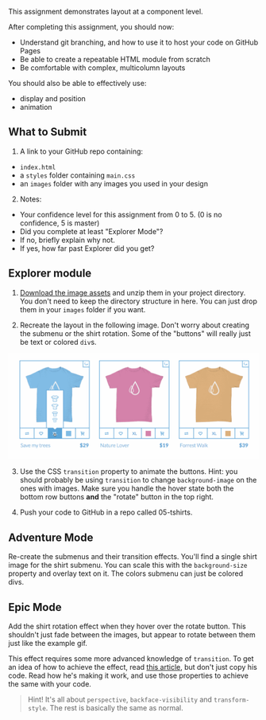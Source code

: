 This assignment demonstrates layout at a component level.

After completing this assignment, you should now:
* Understand git branching, and how to use it to host your code on GitHub Pages
* Be able to create a repeatable HTML module from scratch
* Be comfortable with complex, multicolumn layouts

You should also be able to effectively use:
* display and position
* animation

## What to Submit
1. A link to your GitHub repo containing:
  * `index.html`
  * a `styles` folder containing `main.css`
  * an `images` folder with any images you used in your design
2. Notes:
  * Your confidence level for this assignment from 0 to 5. (0 is no confidence, 5 is master)
  * Did you complete at least "Explorer Mode"?
  * If no, briefly explain why not.
  * If yes, how far past Explorer did you get?  

## Explorer module

1. [Download the image assets](https://raw.githubusercontent.com/TIY-LR-FEE/assignments/master/05-tshirts/assets.zip) and unzip them in your project directory. You don't need to keep the directory structure in here. You can just drop them in your `images` folder if you want.

2. Recreate the layout in the following image. Don't worry about creating the submenu or the shirt rotation. Some of the "buttons" will really just be text or colored `div`s.

![](https://raw.githubusercontent.com/TIY-LR-FEE/assignments/master/05-tshirts/tshirts.gif)

3. Use the CSS `transition` property to animate the buttons. Hint: you should probably be using `transition` to change `background-image` on the ones with images. Make sure you handle the hover state both the bottom row buttons **and** the "rotate" button in the top right.

4. Push your code to GitHub in a repo called 05-tshirts.

## Adventure Mode

Re-create the submenus and their transition effects. You'll find a single shirt image for the shirt submenu. You can scale this with the `background-size` property and overlay text on it. The colors submenu can just be colored divs.

## Epic Mode

Add the shirt rotation effect when they hover over the rotate button. This shouldn't just fade between the images, but appear to rotate between them just like the example gif.

This effect requires some more advanced knowledge of `transition`. To get an idea of how to achieve the effect, read [this article](https://davidwalsh.name/css-flip), but don't just copy his code. Read how he's making it work, and use those properties to achieve the same with your code.

> Hint! It's all about `perspective`, `backface-visibility` and `transform-style`. The rest is basically the same as normal.
